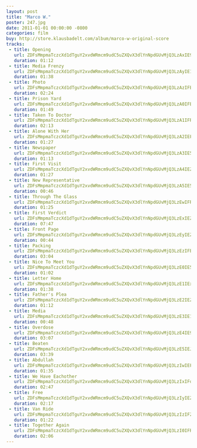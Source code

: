```yaml
---
layout: post
title: "Marco W."
poster: 247.jpg
date: 2011-01-01 00:00:00 -0800
categories: film
buy: http://store.klausbadelt.com/album/marco-w-original-score
tracks:
 - title: Opening
   url: ZDFsMmpmaTczcXd1dTguY2xvdWRmcm9udC5uZXQvX3dlYnNpdGUvMjQ3LzAxIE9wZW5pbmcubXAz
   duration: 01:12
 - title: Media Frenzy
   url: ZDFsMmpmaTczcXd1dTguY2xvdWRmcm9udC5uZXQvX3dlYnNpdGUvMjQ3LzAyIE1lZGlhIEZyZW56eS5tcDM=
   duration: 01:38
 - title: Photo
   url: ZDFsMmpmaTczcXd1dTguY2xvdWRmcm9udC5uZXQvX3dlYnNpdGUvMjQ3LzAzIFBob3RvLm1wMw==
   duration: 02:24
 - title: Prison Yard
   url: ZDFsMmpmaTczcXd1dTguY2xvdWRmcm9udC5uZXQvX3dlYnNpdGUvMjQ3LzA0IFByaXNvbiBZYXJkLm1wMw==
   duration: 01:49
 - title: Taken To Doctor
   url: ZDFsMmpmaTczcXd1dTguY2xvdWRmcm9udC5uZXQvX3dlYnNpdGUvMjQ3LzA1IFRha2VuIFRvIERvY3Rvci5tcDM=
   duration: 02:13
 - title: Alone With Her
   url: ZDFsMmpmaTczcXd1dTguY2xvdWRmcm9udC5uZXQvX3dlYnNpdGUvMjQ3LzA2IEFsb25lIFdpdGggSGVyLm1wMw==
   duration: 01:27
 - title: Newspaper
   url: ZDFsMmpmaTczcXd1dTguY2xvdWRmcm9udC5uZXQvX3dlYnNpdGUvMjQ3LzA3IE5ld3NwYXBlci5tcDM=
   duration: 01:13
 - title: First Visit
   url: ZDFsMmpmaTczcXd1dTguY2xvdWRmcm9udC5uZXQvX3dlYnNpdGUvMjQ3LzA4IEZpcnN0IFZpc2l0Lm1wMw==
   duration: 01:27
 - title: New Representative
   url: ZDFsMmpmaTczcXd1dTguY2xvdWRmcm9udC5uZXQvX3dlYnNpdGUvMjQ3LzA5IE5ldyBSZXByZXNlbnRhdGl2ZS5tcDM=
   duration: 00:46
 - title: Through The Glass
   url: ZDFsMmpmaTczcXd1dTguY2xvdWRmcm9udC5uZXQvX3dlYnNpdGUvMjQ3LzEwIFRocm91Z2ggVGhlIEdsYXNzLm1wMw==
   duration: 01:25
 - title: First Verdict
   url: ZDFsMmpmaTczcXd1dTguY2xvdWRmcm9udC5uZXQvX3dlYnNpdGUvMjQ3LzExIEZpcnN0IFZlcmRpY3QubXAz
   duration: 07:47
 - title: Front Page
   url: ZDFsMmpmaTczcXd1dTguY2xvdWRmcm9udC5uZXQvX3dlYnNpdGUvMjQ3LzEyIEZyb250IFBhZ2UubXAz
   duration: 00:44
 - title: Packing
   url: ZDFsMmpmaTczcXd1dTguY2xvdWRmcm9udC5uZXQvX3dlYnNpdGUvMjQ3LzEzIFBhY2tpbmcubXAz
   duration: 03:04
 - title: Nice To Meet You
   url: ZDFsMmpmaTczcXd1dTguY2xvdWRmcm9udC5uZXQvX3dlYnNpdGUvMjQ3LzE0IE5pY2UgVG8gTWVldCBZb3UubXAz
   duration: 01:02
 - title: Letter Home
   url: ZDFsMmpmaTczcXd1dTguY2xvdWRmcm9udC5uZXQvX3dlYnNpdGUvMjQ3LzE1IExldHRlciBIb21lLm1wMw==
   duration: 01:38
 - title: Father's Plea
   url: ZDFsMmpmaTczcXd1dTguY2xvdWRmcm9udC5uZXQvX3dlYnNpdGUvMjQ3LzE2IEZhdGhlcidzIFBsZWEubXAz
   duration: 01:12
 - title: Media
   url: ZDFsMmpmaTczcXd1dTguY2xvdWRmcm9udC5uZXQvX3dlYnNpdGUvMjQ3LzE3IE1lZGlhLm1wMw==
   duration: 00:48
 - title: Overdose
   url: ZDFsMmpmaTczcXd1dTguY2xvdWRmcm9udC5uZXQvX3dlYnNpdGUvMjQ3LzE4IE92ZXJkb3NlLm1wMw==
   duration: 03:07
 - title: Beaten
   url: ZDFsMmpmaTczcXd1dTguY2xvdWRmcm9udC5uZXQvX3dlYnNpdGUvMjQ3LzE5IEJlYXRlbi5tcDM=
   duration: 03:39
 - title: Abdullah
   url: ZDFsMmpmaTczcXd1dTguY2xvdWRmcm9udC5uZXQvX3dlYnNpdGUvMjQ3LzIwIEFiZHVsbGFoLm1wMw==
   duration: 01:35
 - title: We Have Eachother
   url: ZDFsMmpmaTczcXd1dTguY2xvdWRmcm9udC5uZXQvX3dlYnNpdGUvMjQ3LzIxIFdlIEhhdmUgRWFjaG90aGVyLm1wMw==
   duration: 02:47
 - title: Free
   url: ZDFsMmpmaTczcXd1dTguY2xvdWRmcm9udC5uZXQvX3dlYnNpdGUvMjQ3LzIyIEZyZWUubXAz
   duration: 02:17
 - title: Van Ride
   url: ZDFsMmpmaTczcXd1dTguY2xvdWRmcm9udC5uZXQvX3dlYnNpdGUvMjQ3LzIzIFZhbiBSaWRlLm1wMw==
   duration: 01:22
 - title: Together Again
   url: ZDFsMmpmaTczcXd1dTguY2xvdWRmcm9udC5uZXQvX3dlYnNpdGUvMjQ3LzI0IFRvZ2V0aGVyIEFnYWluLm1wMw==
   duration: 02:06
---
```

